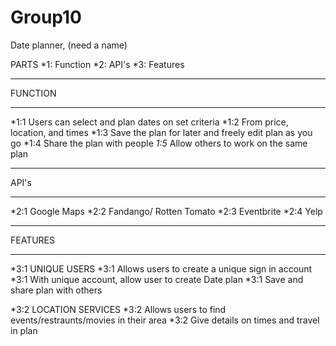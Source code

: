 # Group10

Date planner, (need a name)

PARTS
*1: Function 
*2: API's
*3: Features

*************************
FUNCTION
*************************
*1:1 Users can select and plan dates on set criteria
*1:2 From price, location, and times
*1:3 Save the plan for later and freely edit plan as you go
*1:4 Share the plan with people 
*1:5* Allow others to work on the same plan


*************************
API's
*************************
*2:1 Google Maps
*2:2 Fandango/ Rotten Tomato
*2:3 Eventbrite
*2:4 Yelp


**************************
FEATURES
**************************
*3:1  UNIQUE USERS 
*3:1  Allows users to create a unique sign in account
*3:1  With unique account, allow user to create Date plan
*3:1  Save and share plan with others

*3:2  LOCATION SERVICES
*3:2  Allows users to find events/restraunts/movies in their area
*3:2  Give details on times and travel in plan
